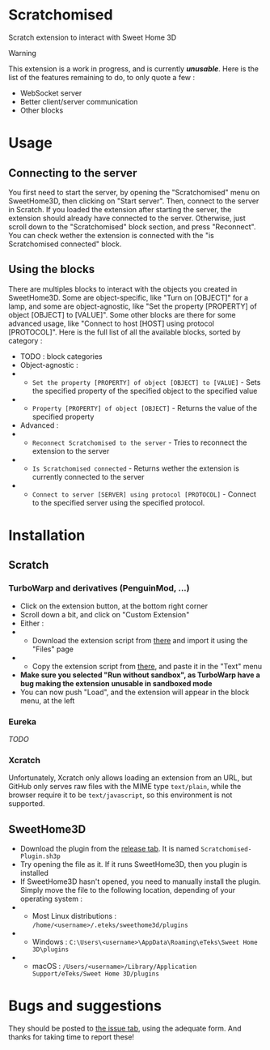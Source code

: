 # Scratchomised
Scratch extension to interact with Sweet Home 3D

> [!WARNING]
> This extension is a work in progress, and is currently ***unusable***. Here is the list of the features remaining to do, to only quote a few :
> * WebSocket server
> * Better client/server communication
> * Other blocks

# Usage

## Connecting to the server
You first need to start the server, by opening the "Scratchomised" menu on SweetHome3D, then clicking on "Start server". Then, connect to the server in Scratch. If you loaded the extension after starting the server, the extension should already have connected to the server. Otherwise, just scroll down to the "Scratchomised" block section, and press "Reconnect". You can check wether the extension is connected with the "is Scratchomised connected" block.

## Using the blocks
There are multiples blocks to interact with the objects you created in SweetHome3D. Some are object-specific, like "Turn on [OBJECT]" for a lamp, and some are object-agnostic, like "Set the property [PROPERTY] of object [OBJECT] to [VALUE]". Some other blocks are there for some advanced usage, like "Connect to host [HOST] using protocol [PROTOCOL]". Here is the full list of all the available blocks, sorted by category :
* TODO : block categories
* Object-agnostic :
* * `Set the property [PROPERTY] of object [OBJECT] to [VALUE]` - Sets the specified property of the specified object to the specified value
* * `Property [PROPERTY] of object [OBJECT]` - Returns the value of the specified property
* Advanced :
* * `Reconnect Scratchomised to the server` - Tries to reconnect the extension to the server
* * `Is Scratchomised connected` - Returns wether the extension is currently connected to the server
* * `Connect to server [SERVER] using protocol [PROTOCOL]` - Connect to the specified server using the specified protocol.

# Installation

## Scratch

### TurboWarp and derivatives (PenguinMod, ...)
* Click on the extension button, at the bottom right corner
* Scroll down a bit, and click on "Custom Extension"
* Either :
* * Download the extension script from [there](https://github.com/totchi-lagawi/Scratchomised/blob/main/Extension/Scratchomised.js) and import it using the "Files" page
* * Copy the extension script from [there](https://github.com/totchi-lagawi/Scratchomised/blob/main/Extension/Scratchomised.js), and paste it in the "Text" menu
* **Make sure you selected "Run without sandbox", as TurboWarp have a bug making the extension unusable in sandboxed mode**
* You can now push "Load", and the extension will appear in the block menu, at the left

### Eureka
*TODO*

### Xcratch
Unfortunately, Xcratch only allows loading an extension from an URL, but GitHub only serves raw files with the MIME type `text/plain`, while the browser require it to be `text/javascript`, so this environment is not supported.

## SweetHome3D
* Download the plugin from the [release tab](https://github.com/totchi-lagawi/Scratchomised/releases/). It is named `Scratchomised-Plugin.sh3p`
* Try opening the file as it. If it runs SweetHome3D, then you plugin is installed
* If SweetHome3D hasn't opened, you need to manually install the plugin. Simply move the file to the following location, depending of your operating system :
* * Most Linux distributions : `/home/<username>/.eteks/sweethome3d/plugins`
* * Windows : `C:\Users\<username>\AppData\Roaming\eTeks\Sweet Home 3D\plugins`
* * macOS : `/Users/<username>/Library/Application Support/eTeks/Sweet Home 3D/plugins`

# Bugs and suggestions
They should be posted to [the issue tab](https://github.com/totchi-lagawi/Scratchomised/issues), using the adequate form. And thanks for taking time to report these!